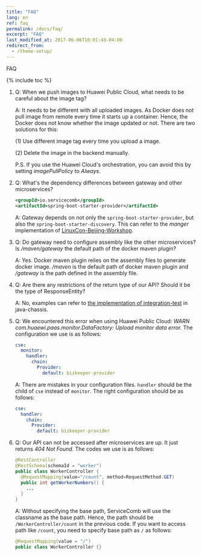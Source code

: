 ```yaml
---
title: "FAQ"
lang: en
ref: faq
permalink: /docs/faq/
excerpt: "FAQ"
last_modified_at: 2017-06-06T10:01:43-04:00
redirect_from:
  - /theme-setup/
---
```


FAQ

{% include toc %}

1. Q: When we push images to Huawei Public Cloud, what needs to be careful about the image tag?

   A:  It needs to be different with all uploaded images. As Docker does not pull image from remote every time it starts up a container. Hence, the Docker does not know whether the image updated or not. There are two solutions for this:

   (1) Use different image tag every time you upload a image.

   (2) Delete the image in the backend manually.

   P.S. If you use the Huawei Cloud's orchestration, you can avoid this by setting *imagePullPolicy* to *Always*.

2. Q: What's the dependency differences between gateway and other microservices?

   ```xml
   <groupId>io.servicecomb</groupId>
   <artifactId>spring-boot-starter-provider</artifactId>
   ```

   A: Gateway depends on not only the `spring-boot-starter-provider`, but also the `spring-boot-starter-discovery`. This can refer to the *manger* implementation of [LinuxCon-Beijing-Workshop](https://github.com/ServiceComb/LinuxCon-Beijing-WorkShop).

3. Q: Do gateway need to configure assembly like the other microservices? Is */maven/gateway* the default path of the docker maven plugin?

   A: Yes. Docker maven plugin relies on the assembly files to generate docker image. */maven* is the default path of docker maven plugin and */gateway* is the path defined in the assembly file.

4. Q: Are there any restrictions of the return type of our API? Should it be the type of ResponseEntity?

   A: No, examples can refer to [the implementation of integration-test](https://github.com/ServiceComb/java-chassis/blob/master/integration-tests/springmvc-tests/src/test/java/io/servicecomb/demo/springmvc/tests/SpringMvcIntegrationTestBase.java#L145) in java-chassis.

5. Q: We encountered this error when using Huawei Public Cloud: *WARN com.huaewi.paas.monitor.DataFactory: Upload monitor data error.* The configuration we use is as follows:

   ```yaml
   cse:
     monitor:
       handler:
         chain:
           Provider:
             default: bizkeeper-provider
   ```

   A: There are mistakes in your configuration files. `handler` should be the child of `cse` instead of `monitor`. The right configuration should be as follows:

   ```yaml
   cse:
     handler:
       chain:
         Provider:
           default: bizkeeper-provider
   ```

6. Q: Our API can not be accessed after microservices are up. It just returns *404 Not Found*. The codes we use is as follows:

   ```java
   @RestController
   @RestSchema(schemaId = "worker")
   public class WorkerController {
     @RequestMapping(value="/count", method=RequestMethod.GET)
     public int getWorkerNumbers() {
       ...
     }
   }
   ```

   A: Without specifying the base path, ServiceComb will use the classname as the base path. Hence, the path should be `/WorkerController/count` in the previous code. If you want to access path like `/count`, you need to specify base path as `/` as follows:
   ```java
   @RequestMapping(value = "/")
   public class WorkerController {}
   ```
